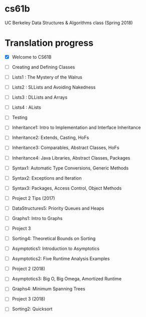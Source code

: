 # cs61b

UC Berkeley Data Structures &amp; Algorithms class  (Spring 2018)

# Translation progress

- [x]  Welcome to CS61B
- [ ] Creating and Defining Classes
- [ ] Lists1 : The Mystery of the Walrus
- [ ] Lists2 : SLLists and Avoiding Nakedness
- [ ] Lists3 : DLLists and Arrays
- [ ] Lists4 : ALists
- [ ] Testing
- [ ] Inheritance1: Intro to Implementation and Interface Inheritance
- [ ] Inheritance2: Extends, Casting, HoFs
- [ ] Inheritance3: Comparables, Abstract Classes, HoFs
- [ ] Inheritance4: Java Libraries, Abstract Classes, Packages
- [ ] Syntax1: Automatic Type Conversions, Generic Methods
- [ ] Syntax2: Exceptions and Iteration
- [ ] Syntax3: Packages, Access Control, Object Methods
- [ ] Project 2 Tips (2017)
- [ ] DataStructures5: Priority Queues and Heaps
- [ ] Graphs1: Intro to Graphs
- [ ] Project 3
- [ ] Sorting4: Theoretical Bounds on Sorting
- [ ] Asymptotics1: Introduction to Asymptotics
- [ ] Asymptotics2: Five Runtime Analysis Examples
- [ ] Project 2 (2018)
- [ ] Asymptotics3: Big O, Big Omega, Amortized Runtime
- [ ] Graphs4: Minimum Spanning Trees
- [ ] Project 3 (2018)
- [ ] Sorting2: Quicksort


